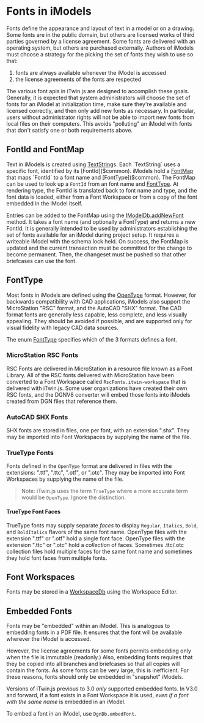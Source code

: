 # Fonts in iModels

Fonts define the appearance and layout of text in a model or on a drawing. Some fonts are in the public domain, but others are licensed works of third parties governed by a license agreement. Some fonts are delivered with an operating system, but others are purchased externally. Authors of iModels must choose a strategy for the picking the set of fonts they wish to use so that:

1.  fonts are always available whenever the iModel is accessed
2.  the license agreements of the fonts are respected

The various font apis in iTwin.js are designed to accomplish these goals. Generally, it is expected that system administrators will choose the set of fonts for an iModel at initialization time, make sure they're available and licensed correctly, and then only add new fonts as necessary. In particular, users without administrator rights will not be able to import new fonts from local files on their computers. This avoids "polluting" an iModel with fonts that don't satisfy one or both requirements above.

## FontId and FontMap

Text in iModels is created using [TextString]($common)s. Each `TextString` uses a specific font, identified by its [FontId]($common). iModels hold a [FontMap]($common) that maps `FontId` to a font name and [FontType]($common). The FontMap can be used to look up a `FontId` from an font name and [FontType]($common). At rendering type, the FontId is translated back to font name and type, and the font data is loaded, either from a Font Workspace or from a copy of the font embedded in the iModel itself.

Entries can be added to the FontMap using the [IModelDb.addNewFont]($backend) method. It takes a font name (and optionally a FontType) and returns a new FontId. It is generally intended to be used by administrators establishing the set of fonts available for an iModel during project setup. It requires a writeable iModel with the schema lock held. On success, the FontMap is updated and the current transaction must be committed for the change to become permanent. Then, the changeset must be pushed so that other briefcases can use the font.

## FontType

Most fonts in iModels are defined using the [OpenType](https://en.wikipedia.org/wiki/OpenType) format. However, for backwards compatibility with CAD applications, iModels also support the MicroStation "RSC" format, and the AutoCAD "SHX" format. The CAD format fonts are generally less capable, less complete, and less visually appealing. They should be avoided if possible, and are supported only for visual fidelity with legacy CAD data sources.

The enum [FontType]($common) specifies which of the 3 formats defines a font.

### MicroStation RSC Fonts

RSC Fonts are delivered in MicroStation in a resource file known as a Font Library. All of the RSC fonts delivered with MicroStation have been converted to a Font Workspace called `RscFonts.itwin-workspace` that is delivered with iTwin.js. Some user organizations have created their own RSC fonts, and the DGNV8 converter will embed those fonts into iModels created from DGN files that reference them.

### AutoCAD SHX Fonts

SHX fonts are stored in files, one per font, with an extension ".shx". They may be imported into Font Workspaces by supplying the name of the file.

### TrueType Fonts

Fonts defined in the `OpenType` format are delivered in files with the extensions: ".ttf", ".ttc", ".otf", or ".otc". They may be imported into Font Workspaces by supplying the name of the file.

> Note: iTwin.js uses the term `TrueType` where a more accurate term would be `OpenType`. Ignore the distinction.

#### TrueType Font Faces

TrueType fonts may supply separate _faces_ to display `Regular`, `Italics`, `Bold`, and `BoldItalics` flavors of the same font name. OpenType files with the extension ".ttf" or ".otf" hold a single font face. OpenType files with the extension ".ttc" or ".otc" hold a _collection_ of faces. Sometimes .ttc/.otc collection files hold multiple faces for the same font name and sometimes they hold font faces from multiple fonts.

## Font Workspaces

Fonts may be stored in a [WorkspaceDb]($backend) using the Workspace Editor.

## Embedded Fonts

Fonts may be "embedded" within an iModel. This is analogous to embedding fonts in a PDF file. It ensures that the font will be available wherever the iModel is accessed.

However, the license agreements for some fonts permits embedding only when the file is immutable (readonly.) Also, embedding fonts requires that they be copied into all branches and briefcases so that all copies will contain the fonts. As some fonts can be very large, this is inefficient. For these reasons, fonts should only be embedded in "snapshot" iModels.

Versions of iTwin.js previous to 3.0 _only_ supported embedded fonts. In V3.0 and forward, if a font exists in a Font Workspace it is used, _even if a font with the same name_ is embedded in an iModel.

To embed a font in an iModel, use `DgnDb.embedFont`.
